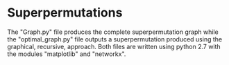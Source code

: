 # Superpermutations
The "Graph.py" file produces the complete superpermutation graph while the "optimal_graph.py" file outputs a superpermutation produced using the graphical, recursive, approach. Both files are written using python 2.7 with the modules "matplotlib" and "networkx".
